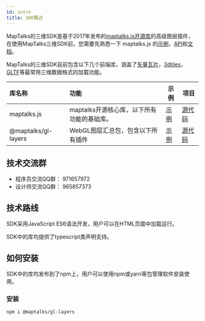 ```yaml
---
id: intro
title: SDK概述
---
```


MapTalks的三维SDK是基于2017年发布的[maptalks.js开源库](https://maptalks.org)的高级图层插件，在使用MapTalks三维SDK前，您需要先熟悉一下 maptalks.js 的[示例](https://maptalks.org/examples/cn/map/load/)，[API](https://maptalks.org/maptalks.js/api/0.x/Map.html)和[文档](https://github.com/maptalks/maptalks.js/wiki)。

MapTalks的三维SDK目前包含以下几个前端库，涵盖了[矢量瓦片](../../ide/guide/basic/vt/)，[3dtiles](https://github.com/CesiumGS/3d-tiles)，[GLTF](../../ide/guide/basic/gltf/)等最常用三维数据格式的加载功能。

| 库名称     |  功能         | 示例 | 项目 |
| :-------   |:-------------| ----- | --- |
|maptalks.js | maptalks开源核心库，以下所有功能的基础库。 | [示例](https://maptalks.org/examples/cn/map/load/) | [源代码](https://github.com/maptalks/maptalks.js) |
|@maptalks/gl-layers | WebGL图层汇总包，包含以下所有插件 | [示例](http://examples.maptalks.com) | [源代码](https://github.com/fuzhenn/maptalks-gl-layers/) |

## 技术交流群

* 程序员交流QQ群： 971657972
* 设计师交流QQ群： 965857373

## 技术路线

SDK采用JavaScript ES6语法开发，用户可以在HTML页面中加载运行。

SDK中的库均提供了typescript类声明支持。

## 如何安装

SDK中的库均发布到了npm上，用户可以使用npm或yarn等包管理软件安装使用。

### 安装

```
npm i @maptalks/gl-layers
```